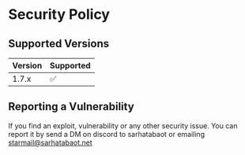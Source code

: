 # Security Policy

## Supported Versions

| Version | Supported          |
| ------- | ------------------ |
| 1.7.x   | :white_check_mark: |

## Reporting a Vulnerability

If you find an exploit, vulnerability or any other security issue. 
You can report it by send a DM on discord to sarhatabaot or emailing starmail@sarhatabaot.net


